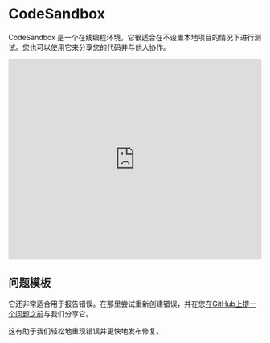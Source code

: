 # CodeSandbox
CodeSandbox 是一个在线编程环境。它很适合在不设置本地项目的情况下进行测试。您也可以使用它来分享您的代码并与他人协作。

<iframe
  src="https://codesandbox.io/embed/tiptap-vue-3-issue-template-9bqq0z?fontsize=14&hidenavigation=1&theme=dark"
  style="width:100%; height:400px; border:0; border-radius: 4px; overflow:hidden;"
  title="tiptap-issue-template"
  sandbox="allow-forms allow-modals allow-popups allow-presentation allow-same-origin allow-scripts"
></iframe>

## 问题模板
它还非常适合用于报告错误。在那里尝试重新创建错误，并在您[在GitHub上提一个问题之前](https://github.com/ueberdosis/tiptap/issues/new/choose)与我们分享它。

这有助于我们轻松地重现错误并更快地发布修复。